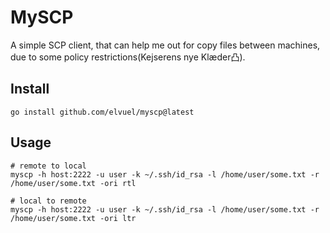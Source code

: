 # MySCP

A simple SCP client, that can help me out for copy files between machines, due to some policy restrictions(Kejserens nye Klæder凸).

## Install

```shell
go install github.com/elvuel/myscp@latest
```

## Usage

```shell
# remote to local
myscp -h host:2222 -u user -k ~/.ssh/id_rsa -l /home/user/some.txt -r /home/user/some.txt -ori rtl

# local to remote
myscp -h host:2222 -u user -k ~/.ssh/id_rsa -l /home/user/some.txt -r /home/user/some.txt -ori ltr
```
